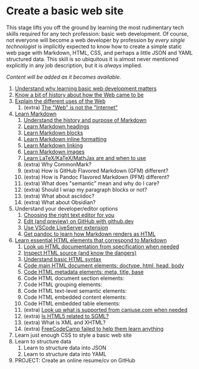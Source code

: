 # Create a basic web site

This stage lifts you off the ground by learning the most rudimentary tech skills required for any tech profession: basic web development. Of course, not everyone will become a web developer by profession by *every single technologist* is implicitly expected to know how to create a simple static web page with Markdown, HTML, CSS, and perhaps a little JSON and YAML structured data. This skill is so ubiquitous it is almost never mentioned explicitly in any job description, but it is *always* implied.

*Content will be added as it becomes available.*

1. [Understand why learning basic web development matters](https://youtu.be/BAyzGgA89M8)
1. [Know a bit of history about how the Web came to be](https://youtu.be/j8oZbDVyOsY)
1. [Explain the different uses of the Web](https://youtu.be/ewEckjH3oT0)
    1. (extra) [The "Web" is not the "Internet"](https://youtu.be/Zz7-YBW4RpY)
1. [Learn Markdown](https://youtu.be/qR5cBFXuVJ8)
    1. [Understand the history and purpose of Markdown](https://youtu.be/NVCmzg6XFgQ)
    1. [Learn Markdown headings](https://youtu.be/tsI_o1JQLUY)
    1. [Learn Markdown blocks](https://youtu.be/FhlhwH0MnhY)
    1. [Learn Markdown inline formatting](https://youtu.be/1oKmW7xgzVE)
    1. [Learn Markdown linking](https://youtu.be/1oKmW7xgzVE)
    1. [Learn Markdown images](https://youtu.be/-QtiAZ-jLmw)
    1. [Learn LaTeX/KaTeX/MathJax are and when to use](https://youtu.be/RvClkA0x3lY)
    1. (extra) Why CommonMark?
    1. (extra) How is GitHub Flavored Markdown (GFM) different?
    1. (extra) How is Pandoc Flavored Markdown (PFM) different?
    1. (extra) What does "semantic" mean and why do I care?
    1. (extra) Should I wrap my paragraph blocks or not?
    1. (extra) What about asciidoc?
    1. (extra) What about Obsidian?
1. Understand your developer/editor options
    1. [Choosing the right text editor for you](https://youtu.be/iT1mP8leRsU)
    1. [Edit (and preview) on GitHub with github.dev](https://youtu.be/QLta2MNjMMA)
    1. [Use VSCode LiveServer extension](https://youtu.be/mMv1KptYSC4)
    1. [Get pandoc to learn how Markdown renders as HTML](https://youtu.be/3E3T92vriec)
1. [Learn essential HTML elements that correspond to Markdown](https://youtu.be/mMv1KptYSC4)
    1. [Look up HTML documentation from specification when needed](https://youtu.be/mMv1KptYSC4)
    1. [Inspect HTML source (and know the dangers)](https://youtu.be/ISkm7_PVbHgj)
    1. [Understand basic HTML syntax](https://youtu.be/h4c5DzDNonM)
    1. [Code main HTML document elements: doctype, html, head, body](https://youtu.be/eEm_GS6uoos)
    1. [Code HTML metadata elements: meta, title, base](https://youtu.be/8BGAz9Z5I2s)
    1. Code HTML document section elements:
    1. Code HTML grouping elements:
    1. Code HTML text-level semantic elements:
    1. Code HTML embedded content elements:
    1. Code HTML embedded table elements:
    1. (extra) [Look up what is supported from caniuse.com when needed](https://youtu.be/Gy3ZptGvam8)
    1. (extra) [Is HTML5 related to SGML?](https://youtu.be/n3OtVsCwM8k)
    1. (extra) What is XML and XHTML?
    1. (extra) [FreeCodeCamp failed to help them learn anything](https://youtu.be/Lf0t0cgErLQ)
1. Learn just enough CSS to style a basic web site
1. Learn to structure data
    1. Learn to structure data into JSON
    1. Learn to structure data into YAML
1. PROJECT: Create an online resume/cv on GitHub
